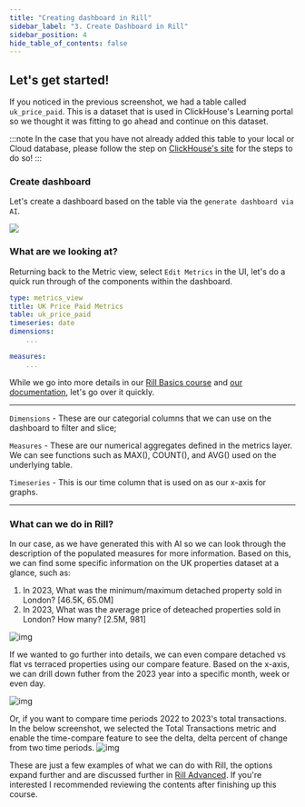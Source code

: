 ```yaml
---
title: "Creating dashboard in Rill"
sidebar_label: "3. Create Dashboard in Rill"
sidebar_position: 4
hide_table_of_contents: false
---
```


## Let's get started!

If you noticed in the previous screenshot, we had a table called `uk_price_paid`. This is a dataset that is used in ClickHouse's Learning portal so we thought it was fitting to go ahead and continue on this dataset.

:::note
In the case that you have not already added this table to your local or Cloud database, please follow the step on [ClickHouse's site](https://clickhouse.com/docs/en/getting-started/example-datasets/uk-price-paid) for the steps to do so!
:::

### Create dashboard
Let's create a dashboard based on the table via the `generate dashboard via AI`.

<img src = '/img/tutorials/ch/ai-generate.gif' class='rounded-gif' />
<br />

### What are we looking at?

Returning back to the Metric view, select `Edit Metrics` in the UI, let's do a quick run through of the components within the dashboard.

```yaml
type: metrics_view
title: UK Price Paid Metrics
table: uk_price_paid
timeseries: date
dimensions:
    ...

measures:
    ...
```

While we go into more details in our [Rill Basics course](/tutorials/rill_learn_100/dashboard) and [our documentation](https://docs.rilldata.com/build/dashboards/), let's go over it quickly.

---

`Dimensions` - These are our categorial columns that we can use on the dashboard to filter and slice;

`Measures` - These are our numerical aggregates defined in the metrics layer. We can see functions such as MAX(), COUNT(), and AVG() used on the underlying table.

`Timeseries` - This is our time column that is used on as our x-axis for graphs.

---

### What can we do in Rill?
In our case, as we have generated this with AI so we can look through the description of the populated measures for more information. Based on this, we can find some specific information on the UK properties dataset at a glance, such as:

1. In 2023, What was the minimum/maximum detached property sold in London? [46.5K, 65.0M]
2. In 2023, What was the average price of deteached properties sold in London? How many? [2.5M, 981]

![img](/img/tutorials/ch/2023-london.png)

If we wanted to go further into details, we can even compare detached vs flat vs terraced properties using our compare feature. Based on the x-axis, we can drill down futher from the 2023 year into a specific month, week or even day.

![img](/img/tutorials/ch/2023-london-compare.png)

Or, if you want to compare time periods 2022 to 2023's total transactions. In the below screenshot, we selected the Total Transactions metric and enable the time-compare feature to see the delta, delta percent of change from two time periods.
![img](/img/tutorials/ch/time-compare.png)

These are just a few examples of what we can do with Rill, the options expand further and are discussed further in [Rill Advanced](https://docs.rilldata.com/tutorials/rill_learn_200/201_0). If you're interested I recommended reviewing the contents after finishing up this course.